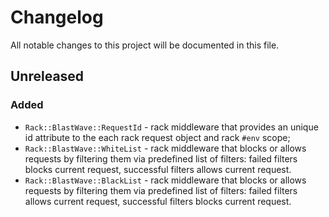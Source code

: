 # Changelog
All notable changes to this project will be documented in this file.

## Unreleased
### Added
- `Rack::BlastWave::RequestId` - rack middleware that provides an unique id attribute
  to the each rack request object and rack `#env` scope;
- `Rack::BlastWave::WhiteList` - rack middleware that blocks or allows requests
  by filtering them via predefined list of filters: failed filters blocks current request,
  successful filters allows current request.
- `Rack::BlastWave::BlackList` - rack middleware that blocks or allows requests
  by filtering them via predefined list of filters: failed filters allows current request,
  successful filters blocks current request.
